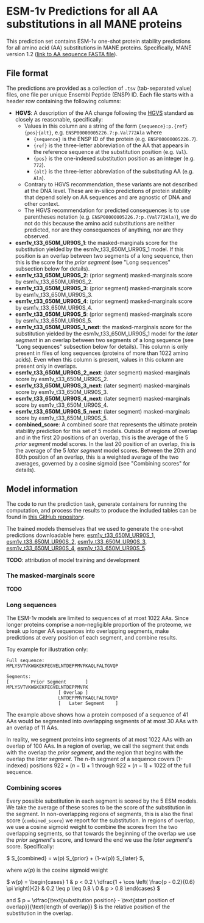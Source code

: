 # ESM-1v Predictions for all AA substitutions in all MANE proteins

This prediction set contains ESM-1v one-shot protein stability predictions for all amino acid (AA) substitutions in MANE proteins.
Specifically, MANE version 1.2 ([link to AA sequence FASTA file](https://ftp.ncbi.nlm.nih.gov/refseq/MANE/MANE_human/release_1.2/MANE.GRCh38.v1.2.ensembl_protein.faa.gz)).

## File format

The predictions are provided as a collection of `.tsv` (tab-separated value) files, one file per unique Ensembl Peptide (ENSP) ID.
Each file starts with a header row containing the following columns:
* **HGVS**: A description of the AA change following the [HGVS](https://varnomen.hgvs.org/recommendations/protein/variant/substitution/) standard as closely as reasonable, specifically:
    * Values in this column are a string of the form `{sequence}:p.{ref}{pos}{alt}`, e.g. `ENSP00000005226.7:p.Val772Ala` where
        * `{sequence}` is the ENSP ID of the protein (e.g. `ENSP00000005226.7`).
        * `{ref}` is the three-letter abbreviation of the AA that appears in the reference sequence at the substitution position (e.g. `Val`).
        * `{pos}` is the one-indexed substitution position as an integer (e.g. `772`).
        * `{alt}` is the three-letter abbreviation of the substituting AA (e.g. `Ala`).
    * Contrary to HGVS recommendation, these variants are not described at the DNA level. These are in-silico predictions of protein stability that depend solely on AA sequences and are agnostic of DNA and other context.
    * The HGVS recommendation for predicted consequences is to use parentheses notation (e.g. `ENSP00000005226.7:p.(Val772Ala)`), we do not do this because the amino acid substitutions are neither predicted, nor are they consequences of anything, nor are they observed.
* **esm1v_t33_650M_UR90S_1**: the masked-marginals score for the substitution yielded by the esm1v_t33_650M_UR90S_1 model. If this position is an overlap between two segments of a long sequence, then this is the score for the *prior segment* (see "Long sequences" subsection below for details).
* **esm1v_t33_650M_UR90S_2**: (prior segment) masked-marginals score by esm1v_t33_650M_UR90S_2.
* **esm1v_t33_650M_UR90S_3**: (prior segment) masked-marginals score by esm1v_t33_650M_UR90S_3.
* **esm1v_t33_650M_UR90S_4**: (prior segment) masked-marginals score by esm1v_t33_650M_UR90S_4.
* **esm1v_t33_650M_UR90S_5**: (prior segment) masked-marginals score by esm1v_t33_650M_UR90S_5.
* **esm1v_t33_650M_UR90S_1_next**: the masked-marginals score for the substitution yielded by the esm1v_t33_650M_UR90S_1 model for the *later segment* in an overlap between two segments of a long sequence (see "Long sequences" subsection below for details). This column is only present in files of long sequences (proteins of more than 1022 amino acids). Even when this column is present, values in this column are present only in overlaps.
* **esm1v_t33_650M_UR90S_2_next**: (later segment) masked-marginals score by esm1v_t33_650M_UR90S_2.
* **esm1v_t33_650M_UR90S_3_next**: (later segment) masked-marginals score by esm1v_t33_650M_UR90S_3.
* **esm1v_t33_650M_UR90S_4_next**: (later segment) masked-marginals score by esm1v_t33_650M_UR90S_4.
* **esm1v_t33_650M_UR90S_5_next**: (later segment) masked-marginals score by esm1v_t33_650M_UR90S_5.
* **combined_score**: A combined score that represents the ultimate protein stability prediction for this set of 5 models. Outside of regions of overlap and in the first 20 positions of an overlap, this is the average of the 5 *prior segment* model scores. In the last 20 position of an overlap, this is the average of the 5 *later segment* model scores. Between the 20th and 80th position of an overlap, this is a weighted average of the two averages, governed by a cosine sigmoid (see "Combining scores" for details).

## Model information

The code to run the prediction task, generate containers for running the computation, and process the results to produce the included tables can be found in [this GitHub repository](https://github.com/Craven-Biostat-Lab/esm-1v-workflow/tree/first-run).

The trained models themselves that we used to generate the one-shot predictions downloadable here:
[esm1v_t33_650M_UR90S_1](https://dl.fbaipublicfiles.com/fair-esm/models/esm1v_t33_650M_UR90S_1.pt),
[esm1v_t33_650M_UR90S_2](https://dl.fbaipublicfiles.com/fair-esm/models/esm1v_t33_650M_UR90S_2.pt),
[esm1v_t33_650M_UR90S_3](https://dl.fbaipublicfiles.com/fair-esm/models/esm1v_t33_650M_UR90S_3.pt),
[esm1v_t33_650M_UR90S_4](https://dl.fbaipublicfiles.com/fair-esm/models/esm1v_t33_650M_UR90S_4.pt),
[esm1v_t33_650M_UR90S_5](https://dl.fbaipublicfiles.com/fair-esm/models/esm1v_t33_650M_UR90S_5.pt).

**TODO**: attribution of model training and development

### The masked-marginals score

**TODO**

### Long sequences

The ESM-1v models are limited to sequences of at most 1022 AAs.
Since longer proteins comprise a non-negligible proportion of the proteome, we break up longer AA sequences into overlapping segments, make predictions at every position of each segment, and combine results.

Toy example for illustration only:
```
Full sequence:
MPLYSVTVKWGKEKFEGVELNTDEPPMVFKAQLFALTGVQP

Segments:
[        Prior Segment       ]
MPLYSVTVKWGKEKFEGVELNTDEPPMVFK
                   [ Overlap ]
                   LNTDEPPMVFKAQLFALTGVQP
                   [   Later Segment    ]                              
```
The example above shows how a protein composed of a sequence of 41 AAs would be segmented into overlapping segments of at most 30 AAs with an overlap of 11 AAs.

In reality, we segment proteins into segments of at most 1022 AAs with an overlap of 100 AAs.
In a region of overlap, we call the segment that ends with the overlap the *prior segment*, and the region that begins with the overlap the *later segment*.
The n-th segment of a sequence covers (1-indexed) positions $922\times(n-1)+1$ through $922\times(n-1) + 1022$ of the full sequence.

### Combining scores

Every possible substitution in each segment is scored by the 5 ESM models.
We take the average of these scores to be the score of the substitution in the segment.
In non-overlapping regions of segments, this is also the final score (`combined_score`) we report for the substitution.
In regions of overlap, we use a cosine sigmoid weight to combine the scores from the two overlapping segments, so that towards the beginning of the overlap we use the *prior segment*'s score, and toward the end we use the *later segment*'s score.
Specifically:

$ S_{combined} = w(p) S_{prior} + (1-w(p)) S_{later} $,

where $w(p)$ is the cosine sigmoid weight

$ w(p) = \begin{cases}
1 & p < 0.2 \\
\dfrac{1 + \cos \left( \frac{p - 0.2}{0.6} \pi \right)}{2} & 0.2 \leq p \leq 0.8 \\
0 & p > 0.8 \end{cases} $

and
$ p = \dfrac{\text{substitution position} - \text{start position of overlap}}{\text{length of overlap}} $
is the relative position of the substitution in the overlap.
